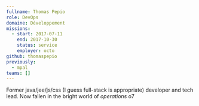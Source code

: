 ```yaml
---
fullname: Thomas Pepio
role: DevOps
domaine: Développement
missions:
  - start: 2017-07-11
    end: 2017-10-30
    status: service
    employer: octo
github: thomaspepio
previously:
  - mpal
teams: []
---
```

Former java/jee/js/css (I guess full-stack is appropriate) developer and tech lead. Now fallen in the bright world of *operations* o7